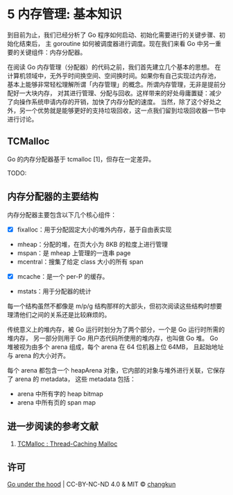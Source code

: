 # 5 内存管理: 基本知识

到目前为止，我们已经分析了 Go 程序如何启动、初始化需要进行的关键步骤、初始化结束后，
主 goroutine 如何被调度器进行调度。现在我们来看 Go 中另一重要的关键组件：内存分配器。

在阅读 Go 内存管理（分配器）的代码之前，我们首先建立几个基本的思想。
在计算机领域中，无外乎时间换空间、空间换时间。如果你有自己实现过内存池，
基本上能够非常轻松理解所谓「内存管理」的概念。所谓内存管理，无非是提前分配好一大块内存，
对其进行管理、分配与回收。这样带来的好处毋庸置疑：减少了向操作系统申请内存的开销，加快了内存分配的速度。
当然，除了这个好处之外，另一个优势就是能够更好的支持垃圾回收，这一点我们留到垃圾回收器一节中进行讨论。

## TCMalloc

Go 的内存分配器基于 tcmalloc [1]，但存在一定差异。

TODO:

## 内存分配器的主要结构

内存分配器主要包含以下几个核心组件：

- [x] fixalloc：用于分配固定大小的堆外内存，基于自由表实现
- mheap：分配的堆，在页大小为 8KB 的粒度上进行管理
- mspan：是 mheap 上管理的一连串 page
- mcentral：搜集了给定 class 大小的所有 span
- [x] mcache：是一个 per-P 的缓存。
- mstats：用于分配器的统计

每一个结构虽然不都像是 m/p/g 结构那样的大部头，但初次阅读这些结构时想要理清他们之间的关系还是比较麻烦的。

传统意义上的堆内存，被 Go 运行时划分为了两个部分，一个是 Go 运行时所需的堆内存，
另一部分则用于 Go 用户态代码所使用的堆内存，也叫做 Go 堆。
Go 堆被视为由多个 arena 组成，每个 arena 在 64 位机器上位 64MB，
且起始地址与 arena 的大小对齐。

每个 arena 都包含一个 heapArena 对象，它内部的对象与堆外进行关联，它保存了 arena 的 metadata，
这些 metadata 包括：

- arena 中所有字的 heap bitmap
- arena 中所有页的 span map

## 进一步阅读的参考文献

1. [TCMalloc : Thread-Caching Malloc](http://goog-perftools.sourceforge.net/doc/tcmalloc.html)

## 许可

[Go under the hood](https://github.com/changkun/go-under-the-hood) | CC-BY-NC-ND 4.0 & MIT &copy; [changkun](https://changkun.de)
